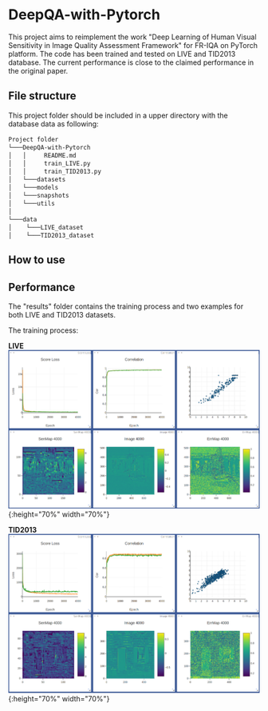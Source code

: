# DeepQA-with-Pytorch

This project aims to reimplement the work "Deep Learning of Human Visual Sensitivity in Image Quality Assessment Framework" for FR-IQA on PyTorch platform. The code has been trained and tested on LIVE and TID2013 database. The current performance is close to the claimed performance in the original paper. 

## File structure

This project folder should be included in a upper directory with the database data as following:

```
Project folder
└───DeepQA-with-Pytorch
│   │     README.md
│   │     train_LIVE.py
│   │     train_TID2013.py
│   └───datasets
│   └───models
│   └───snapshots
│   └───utils
│
└───data
│    └───LIVE_dataset
│    └───TID2013_dataset
```

## How to use


## Performance
The "results" folder contains the training process and two examples for both LIVE and TID2013 datasets.

The training process:

**LIVE** 
![LIVEtrain](https://github.com/LeonLIU08/DeepQA-with-Pytorch/blob/master/results/LIVEtrainhist.png?raw=true){:height="70%" width="70%"}

**TID2013**
![TID13train](https://github.com/LeonLIU08/DeepQA-with-Pytorch/blob/master/results/TID2013trainhist.png?raw=true){:height="70%" width="70%"}
